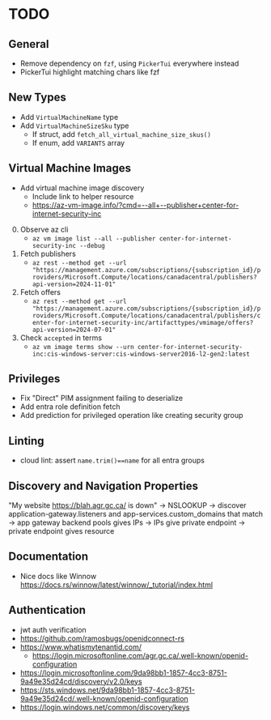 # TODO

## General

- Remove dependency on `fzf`, using `PickerTui` everywhere instead
- PickerTui highlight matching chars like fzf

## New Types

- Add `VirtualMachineName` type
- Add `VirtualMachineSizeSku` type
    - If struct, add `fetch_all_virtual_machine_size_skus()`
    - If enum, add `VARIANTS` array

## Virtual Machine Images

- Add virtual machine image discovery
    - Include link to helper resource
    - https://az-vm-image.info/?cmd=--all+--publisher+center-for-internet-security-inc


0. Observe az cli
    - `az vm image list --all --publisher center-for-internet-security-inc --debug`
1. Fetch publishers
    - `az rest --method get --url "https://management.azure.com/subscriptions/{subscription_id}/providers/Microsoft.Compute/locations/canadacentral/publishers?api-version=2024-11-01"`
2. Fetch offers
    - `az rest --method get --url "https://management.azure.com/subscriptions/{subscription_id}/providers/Microsoft.Compute/locations/canadacentral/publishers/center-for-internet-security-inc/artifacttypes/vmimage/offers?api-version=2024-07-01"`
3. Check `accepted` in terms
    - `az vm image terms show --urn center-for-internet-security-inc:cis-windows-server:cis-windows-server2016-l2-gen2:latest`

## Privileges

- Fix "Direct" PIM assignment failing to deserialize
- Add entra role definition fetch
- Add prediction for privileged operation like creating security group

## Linting

- cloud lint: assert `name.trim()==name` for all entra groups

## Discovery and Navigation Properties

"My website https://blah.agr.gc.ca/ is down"
-> NSLOOKUP
-> discover application-gateway.listeners and app-services.custom_domains that match
-> app gateway backend pools gives IPs
-> IPs give private endpoint
-> private endpoint gives resource

## Documentation

- Nice docs like Winnow https://docs.rs/winnow/latest/winnow/_tutorial/index.html

## Authentication

- jwt auth verification
- https://github.com/ramosbugs/openidconnect-rs
- https://www.whatismytenantid.com/
    - https://login.microsoftonline.com/agr.gc.ca/.well-known/openid-configuration
- https://login.microsoftonline.com/9da98bb1-1857-4cc3-8751-9a49e35d24cd/discovery/v2.0/keys
- https://sts.windows.net/9da98bb1-1857-4cc3-8751-9a49e35d24cd/.well-known/openid-configuration
- https://login.windows.net/common/discovery/keys
